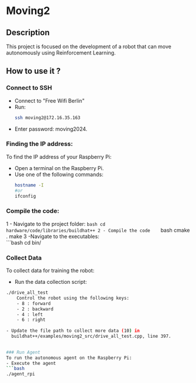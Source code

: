 # Moving2

## Description
This project is focused on the development of a robot that can move autonomously using Reinforcement Learning.

## How to use it ?

### Connect to SSH
  - Connect to "Free Wifi Berlin"
  - Run:
    ```bash
    ssh moving2@172.16.35.163
    ```
  - Enter password: moving2024.

### Finding the IP address:
To find the IP address of your Raspberry Pi:
- Open a terminal on the Raspberry Pi.
- Use one of the following commands:
  ```bash
  hostname -I
  #or
  ifconfig
  ```
  
### Compile the code:
  1 - Navigate to the project folder:
      ```bash
      cd hardware/code/libraries/buildhat++
  2 - Compile the code   
      ```bash
      cmake .
      make
  3 -Navigate to the executables:    
     ```bash
     cd bin/
    
### Collect Data
To collect data for training the robot:
  - Run the data collection script:
  ```bash
  ./drive_all_test
      Control the robot using the following keys:
      - 8 : forward
      - 2 : backward
      - 4 : left
      - 6 : right
    
  - Update the file path to collect more data (10) in
    buildhat++/examples/moving2_src/drive_all_test.cpp, line 397.
  
    
### Run Agent
To run the autonomous agent on the Raspberry Pi:
  - Execute the agent
  ```bash
  ./agent_rpi
    
  




